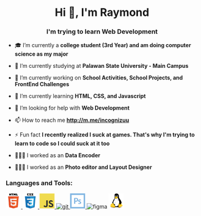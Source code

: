 <h1 align="center">Hi 👋, I'm Raymond</h1>
<h3 align="center">I'm trying to learn Web Development</h3>

- 🎓 I’m currently a **college student (3rd Year) and am doing computer science as my major**

- 🏫 I’m currently studying at **Palawan State University - Main Campus**

- 🔭 I’m currently working on **School Activities, School Projects, and FrontEnd Challenges**

- 🌱 I’m currently learning **HTML, CSS, and Javascript**

- 🤝 I’m looking for help with **Web Development**

- 📫 How to reach me **http://m.me/incognizuu**

- ⚡ Fun fact **I recently realized I suck at games. That's why I'm trying to learn to code so I could suck at it too**

- 👨🏽‍💻 I worked as an **Data Encoder**

- 👨🏽‍💻 I worked as an **Photo editor and Layout Designer**


<h3 align="left">Languages and Tools:</h3>
<p align="left"> <a href="https://www.w3schools.com/css/" target="_blank"> 
	<img src="https://raw.githubusercontent.com/devicons/devicon/master/icons/html5/html5-original-wordmark.svg" alt="html5" width="40" height="40"/> </a> <a href="https://developer.mozilla.org/en-US/docs/Web/JavaScript" target="_blank">
	<img src="https://raw.githubusercontent.com/devicons/devicon/master/icons/css3/css3-original-wordmark.svg" alt="css3" width="40" height="40"/> </a> <a href="https://www.figma.com/" target="_blank"> 
	<img src="https://raw.githubusercontent.com/devicons/devicon/master/icons/javascript/javascript-original.svg" alt="javascript" width="40" height="40"/> </a> <a href="https://www.linux.org/" target="_blank"> 
	<img src="https://www.vectorlogo.zone/logos/git-scm/git-scm-icon.svg" alt="git" width="40" height="40"/> </a> <a href="https://www.w3.org/html/" target="_blank"> 
	<img src="https://raw.githubusercontent.com/devicons/devicon/master/icons/photoshop/photoshop-line.svg" alt="photoshop" width="40" height="40"/> </a>
	<img src="https://www.vectorlogo.zone/logos/figma/figma-icon.svg" alt="figma" width="40" height="40"/> </a> <a href="https://git-scm.com/" target="_blank"><img src="https://raw.githubusercontent.com/devicons/devicon/master/icons/linux/linux-original.svg" alt="linux" width="40" height="40"/> </a> <a href="https://www.photoshop.com/en" target="_blank"> 
</p>
